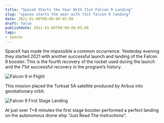 ```yaml
---
title: "SpaceX Starts the Year With 71st Falcon 9 Landing"
slug: "spacex starts the year with 71st falcon 9 landing"
date: 2021-01-08T00:00:00-05:00
draft: false
publishdate: 2021-01-08T00:00:00-05:00
tags:
- spacex
---
```


SpaceX has made the impossible a common occurrence. Yesterday evening they started 2021 with another successful launch and landing of the Falcon 9 booster. This is the fourth recovery of the rocket used during the launch and the 71st successful recovery in the program’s history.

![Falcon 9 in Flight](/img/20210107-spacex-launch.jpg)

This mission placed the Turksat 5A satellite produced by Airbus into geostationary orbit.

![Falcon 9 First Stage Landing](/img/20210107-spacex-land.jpg)

At just over T+8 minutes the first stage booster performed a perfect landing on the autonomous drone ship “Just Read The Instructions”. 
